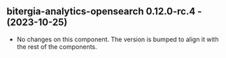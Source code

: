   ## bitergia-analytics-opensearch 0.12.0-rc.4 - (2023-10-25)
  
  * No changes on this component. The version is bumped to align it
    with the rest of the components.
